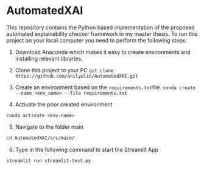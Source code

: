 # AutomatedXAI
This repository contains the Python based implementation of the proposed automated explainability checker framework in my master thesis. 
To run this project on your local computer you need to perform the following steps:

1. Download Anaconda which makes it easy to create environments and installing relevant libraries

2. Clone this project to your PC
    ```git clone https://github.com/anilyelin/AutomatedXAI.git```

3. Create an environment based on the ```requirements.txt```file. 
```conda create --name <env_name> --file requirements.txt```

4. Activate the prior created environment

```conda activate <env-name>```

5. Navigate to the folder main
```bash 
cd AutomatedXAI/src/main/
```

6. Type in the following command to start the Streamlit App

```streamlit run streamlit-test.py```